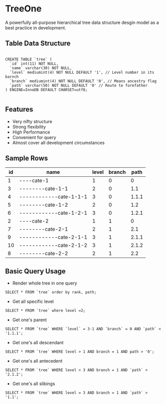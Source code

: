 # TreeOne
A powerfully all-purpose hierarchical tree data structure desgin model as a best practice in development. 

## Table Data Structure

```

CREATE TABLE `tree` (
  `id` int(11) NOT NULL,
  `name` varchar(30) NOT NULL, 
  `level` mediumint(4) NOT NULL DEFAULT '1', // Level number in its barnch
  `branch` mediumint(4) NOT NULL DEFAULT '0', // Means ancestry flag
  `path` varchar(50) NOT NULL DEFAULT '0' // Route to forefather
) ENGINE=InnoDB DEFAULT CHARSET=utf8;
  
```

## Features
- Very nifty structure
- Strong flexibility
- High Performance
- Convenient for query
- Almost cover all development circumstances


##  Sample Rows
id | name | level | branch | path 
--- | --- | --- | --- | --- 
1 | ----cate-1 | 1 | 0 | 0 
3 | --------cate-1-1 | 2 | 0 | 1.1 
4 | ------------cate-1-1-1 | 3 | 0 | 1.1.1 
5 | --------cate-1-2 | 2 | 0 | 1.2 
6 | ------------cate-1-2-1 | 3 | 0 | 1.2.1 
2 | ----cate-2 | 1 | 1 | 0 
7 | --------cate-2-1 | 2 | 1 | 2.1 
9 | ------------cate-2-1-1 | 3 | 1 | 2.1.1 
10 | ------------cate-2-1-2 | 3 | 1 | 2.1.2 
8 | --------cate-2-2 | 2 | 1 | 2.2

## Basic Query Usage

- Render whole tree in one query
```
SELECT * FROM `tree` order by rank, path;
```

- Get all specific level
```
SELECT * FROM `tree` where level =2;
```

- Get one's parent
```
SELECT * FROM `tree` WHERE `level` = 3-1 AND `branch` = 0 AND `path` < '1.1.1';
```

- Get one's all descendant
```
SELECT * FROM `tree` WHERE level > 1 AND branch = 1 AND path > '0';
```

- Get one's all antecedent
```
SELECT * FROM `tree` WHERE level < 3 AND branch = 1 AND `path` < '2.1.2';
```

- Get one's all slibings
```
SELECT * FROM `tree` WHERE level = 3 AND branch = 1 AND `path` > '1.1';
```
